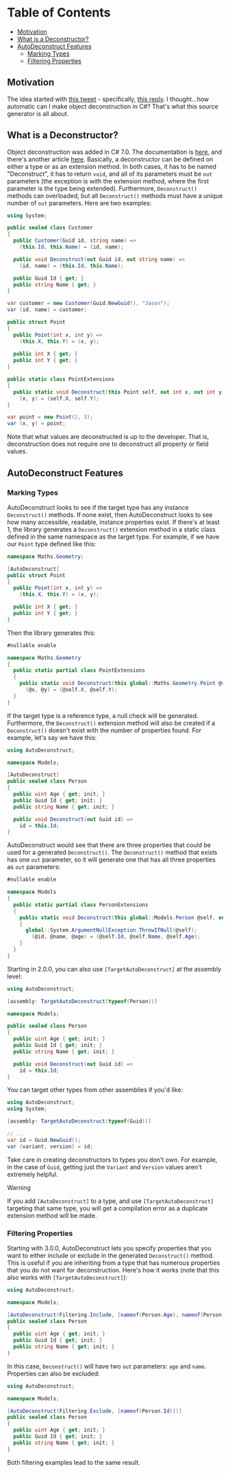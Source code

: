 # Table of Contents
- [Motivation](#motivation)
- [What is a Deconstructor?](#what-is-a-deconstructor)
- [AutoDeconstruct Features](#autodeconstruct-features)
	- [Marking Types](#marking-types)
  - [Filtering Properties](#filtering-properties)

## Motivation

The idea started with [this tweet](https://xcancel.com/buhakmeh/status/1462106117564207104) - specifically, [this reply](https://xcancel.com/dave_peixoto/status/1462181358248374278). I thought...how automatic can I make object deconstruction in C#? That's what this source generator is all about.

## What is a Deconstructor?

Object deconstruction was added in C# 7.0. The documentation is [here](https://github.com/dotnet/roslyn/blob/main/docs/features/deconstruction.md), and there's another article [here](https://docs.microsoft.com/en-us/dotnet/csharp/fundamentals/functional/deconstruct#user-defined-types). Basically, a deconstructor can be defined on either a type or as an extension method. In both cases, it has to be named "Deconstruct", it has to return `void`, and all of its parameters must be `out` parameters (the exception is with the extension method, where the first parameter is the type being extended). Furthermore, `Deconstruct()` methods can overloaded, but all `Deconstruct()` methods must have a unique number of `out` parameters. Here are two examples:

```c#
using System;

public sealed class Customer
{
  public Customer(Guid id, string name) =>
    (this.Id, this.Name) = (id, name);

  public void Deconstruct(out Guid id, out string name) =>
    (id, name) = (this.Id, this.Name);

  public Guid Id { get; }
  public string Name { get; }
}

var customer = new Customer(Guid.NewGuid(), "Jason");
var (id, name) = customer;

public struct Point
{
  public Point(int x, int y) =>
    (this.X, this.Y) = (x, y);
		
  public int X { get; }
  public int Y { get; }
}

public static class PointExtensions
{
  public static void Deconstruct(this Point self, out int x, out int y) =>
    (x, y) = (self.X, self.Y);
}

var point = new Point(2, 3);
var (x, y) = point;
```

Note that what values are deconstructed is up to the developer. That is, deconstruction does not require one to deconstruct all property or field values.

## AutoDeconstruct Features

### Marking Types
AutoDeconstruct looks to see if the target type has any instance `Deconstruct()` methods. If none exist, then AutoDeconstruct looks to see how many accessible, readable, instance properties exist. If there's at least 1, the library generates a `Deconstruct()` extension method in a static class defined in the same namespace as the target type. For example, if we have our `Point` type defined like this:

```c#
namespace Maths.Geometry;

[AutoDeconstruct]
public struct Point
{
  public Point(int x, int y) =>
    (this.X, this.Y) = (x, y);

  public int X { get; }
  public int Y { get; }
}
```

Then the library generates this:

```c#
#nullable enable

namespace Maths.Geometry
{
  public static partial class PointExtensions
  {
    public static void Deconstruct(this global::Maths.Geometry.Point @self, out int @x, out int @y) =>
      (@x, @y) = (@self.X, @self.Y);
  }
}
```

If the target type is a reference type, a null check will be generated. Furthermore, the `Deconstruct()` extension method will also be created if a `Deconstruct()` doesn't exist with the number of properties found. For example, let's say we have this:

```c#
using AutoDeconstruct;

namespace Models;

[AutoDeconstruct]
public sealed class Person
{
  public uint Age { get; init; }
  public Guid Id { get; init; }
  public string Name { get; init; }

  public void Deconstruct(out Guid id) =>
    id = this.Id;
}
```

AutoDeconstruct would see that there are three properties that could be used for a generated `Deconstruct()`. The `Deconstruct()` method that exists has one `out` parameter, so it will generate one that has all three properties as `out` parameters:

```c#
#nullable enable

namespace Models
{
  public static partial class PersonExtensions
  {
    public static void Deconstruct(this global::Models.Person @self, out global::System.Guid @id, out string @name, out uint @age)
    {
      global::System.ArgumentNullException.ThrowIfNull(@self);
        (@id, @name, @age) = (@self.Id, @self.Name, @self.Age);
    }
  }
}
```

Starting in 2.0.0, you can also use `[TargetAutoDeconstruct]` at the assembly level:

```c#
using AutoDeconstruct;

[assembly: TargetAutoDeconstruct(typeof(Person))]

namespace Models;

public sealed class Person
{
  public uint Age { get; init; }
  public Guid Id { get; init; }
  public string Name { get; init; }

  public void Deconstruct(out Guid id) =>
    id = this.Id;
}
```

You can target other types from other assemblies if you'd like:

```c#
using AutoDeconstruct;
using System;

[assembly: TargetAutoDeconstruct(typeof(Guid))]

// ...
var id = Guid.NewGuid();
var (variant, version) = id;
```

Take care in creating deconstructors to types you don't own. For example, in the case of `Guid`, getting just the `Variant` and `Version` values aren't extremely helpful.

> [!WARNING]  
> If you add `[AutoDeconstruct]` to a type, and use `[TargetAutoDeconstruct]` targeting that same type, you will get a compilation error as a duplicate extension method will be made.

### Filtering Properties

Starting with 3.0.0, AutoDeconstruct lets you specify properties that you want to either include or exclude in the generated `Deconstruct()` method. This is useful if you are inheriting from a type that has numerous properties that you do not want for deconstruction. Here's how it works (note that this also works with `[TargetAutoDeconstruct]`):

```c#
using AutoDeconstruct;

namespace Models;

[AutoDeconstruct(Filtering.Include, [nameof(Person.Age), nameof(Person.Name)])]
public sealed class Person
{
  public uint Age { get; init; }
  public Guid Id { get; init; }
  public string Name { get; init; }
}
```

In this case, `Deconstruct()` will have two `out` parameters: `age` and `name`. Properties can also be excluded:

```c#
using AutoDeconstruct;

namespace Models;

[AutoDeconstruct(Filtering.Exclude, [nameof(Person.Id)])]
public sealed class Person
{
  public uint Age { get; init; }
  public Guid Id { get; init; }
  public string Name { get; init; }
}
```

Both filtering examples lead to the same result.